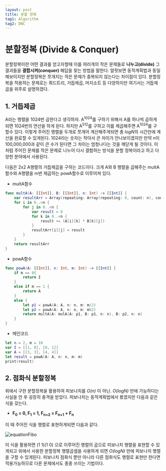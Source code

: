 ```yaml
---
layout: post
title: 분할 정복
tag1: Algorithm
tag2: DNC
---
```


# 분할정복 (Divide & Conquer)
분할정복이란 어떤 결과를 얻고자할때 이를 여러개의 작은 문제들로 **나누고(divide)** 그 결과들을 **결합시켜(conquer)** 해답을 찾는 방법을 말한다. 얼핏보면 동적계획법과 동일해보이지만 분할정복은 쪼개지는 작은 문제가 중복되지 않는다는 차이점이 있다. 분할정복을 적용하는 문제로는 쿼드트리, 거듭제곱, 머지소트 등 다양하지만 여기서는 거듭제곱을 위주로 설명하겠다.   
## 1. 거듭제곱
A라는 행렬을 1024번 곱한다고 생각하자. A<sup>1024</sup>를 구하기 위해서 A를 하나씩 곱하게 되면 1024번의 연산을 하게 된다. 하지만 A<sup>512</sup>를 구하고 이를 제곱해주면 A<sup>1024</sup>를 구할수 있다. 이렇게 주어진 행렬을 두개로 쪼개어 계산해주게되면 총 *logN*의 시간만에 계산을 완료할 수 있게된다. 1024라는 숫자는 작아서 큰 차이가 안나보이겠지만 만약 n이 100,000,000과 같이 큰 수가 된다면 그 차이는 엄청나다는 것을 깨닫게 될 것이다. 이처럼 주어진 문제를 작은 문제로 나누어 다시 결합하는 방식을 분할 정복이라고 하고 다양한 분야에서 사용된다.

다음은 2x2 A행렬의 거듭제곱을 구하는 코드이다. 크게 A와 B 행렬을 곱해주는 multA함수와 A행렬을 m번 제곱하는 powA함수로 이루어져 있다.
- multA함수
```swift
func multA(A: [[Int]], B: [[Int]], n: Int) -> [[Int]] {
    var resultArr = Array(repeating: Array(repeating: 0, count: n), count: n)
    for i in 0..<n {
        for j in 0..<n {
            var result = 0
            for k in 0..<n {
                result += (A[i][k] * B[k][j])
            }
            resultArr[i][j] = result
        }
    }
    return resultArr
}
```
- powA함수
```swift
func powA(A: [[Int]], n: Int, m: Int) -> [[Int]] {
    if m == 0{
        return I
    }
    else if m == 1 {
        return A
    }
    else {
        let p1 = powA(A: A, n: n, m: m/2)
        let p2 = powA(A: A, n: n, m: m%2)
        return multA(A: mulA(A: p1, B: p1, n: n), B: p2, n: n)
    }
}
```
- 메인코드
```swift
let n = 2, m = 10
var I = [[1, 0], [0, 1]]
var A = [[3, 3], [4, 4]]
let result = powA(A: A, n: n, m: m)
print(result)
```

## 2. 점화식 분할정복
위에서 구한 분할정복을 활용하여 피보나치를 *O(n)* 이 아닌. *O(logN)* 만에 가능하다는 사실을 안 후 굉장히 충격을 받았다. 피보나치는 동적계획법에서 봤겠지만 다음과 같은 식을 갖는다.  
- **F<sub>0</sub> = 0, F<sub>1</sub> = 1, F<sub>n+2</sub> = F<sub>n+1</sub> + F<sub>n</sub>**  

이 때 주어진 식을 행렬로 표현하게되면 다음과 같다.  

![equationFibo](https://user-images.githubusercontent.com/78075226/119501838-32d46a80-bda4-11eb-9eeb-60e6be03524f.png)

이 식을 활용하면 (1 1)(1 0) 으로 이루어진 행렬의 곱으로 피보나치 행렬을 표현할 수 있게되고 위에서 사용한 분할정복 행렬곱셈을 사용하게 되면 *O(logN)* 만에 피보나치 행렬을 구할 수 있게된다. 피보나치 점화식 뿐만 아니라 다른 점화식도 행렬로 표현만 한다면 적용가능하므로 다른 문제에서도 종종 쓰이는 기법이다.  
